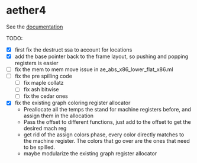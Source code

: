 # aether4

See the [documentation](./docs)

TODO:
- [x] first fix the destruct ssa to account for locations
- [x] add the base pointer back to the frame layout, so pushing and popping registers is easier
- [ ] fix the mem to mem move issue in ae_abs_x86_lower_flat_x86.ml
- [ ] fix the pre spilling code
    - [ ] fix maple collatz
    - [ ] fix ash bitwise
    - [ ] fix the cedar ones
- [x] fix the existing graph coloring register allocator
    - Preallocate all the temps the stand for machine registers before, and assign them in the allocation
    - Pass the offset to different functions, just add to the offset to get the desired mach reg
    - get rid of the assign colors phase, every color directly matches to the machine register. The colors that go over are the ones that need to be spilled.
    - maybe modularize the existing graph register allocator